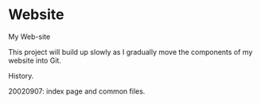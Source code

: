 # Website
My Web-site

This project will build up slowly as I gradually move the components of my website into Git.

History.

20020907: index page and common files.